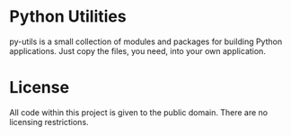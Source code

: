 Python Utilities
=======
py-utils is a small collection of modules and packages for building Python
applications. Just copy the files, you need, into your own application.

License
=======
All code within this project is given to the public domain. There are no
licensing restrictions.
